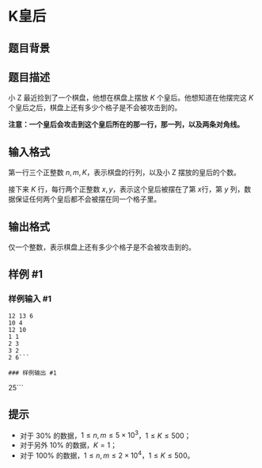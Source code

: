 # K皇后

## 题目背景



## 题目描述

小 Z 最近捡到了一个棋盘，他想在棋盘上摆放 $K$ 个皇后。他想知道在他摆完这 $K$ 个皇后之后，棋盘上还有多少个格子是不会被攻击到的。

**注意：一个皇后会攻击到这个皇后所在的那一行，那一列，以及两条对角线。**

## 输入格式

第一行三个正整数 $n,m,K$，表示棋盘的行列，以及小 Z 摆放的皇后的个数。

接下来 $K$ 行，每行两个正整数 $x,y$，表示这个皇后被摆在了第 $x$行，第 $y$ 列，数据保证任何两个皇后都不会被摆在同一个格子里。

## 输出格式

仅一个整数，表示棋盘上还有多少个格子是不会被攻击到的。

## 样例 #1

### 样例输入 #1
```
12 13 6
10 4
12 10
1 1
2 3
3 2
2 6```

### 样例输出 #1

```
25```

## 提示

- 对于 $30\%$ 的数据，$1\le n,m\le 5\times10^3$，$1\le K\le 500$；
- 对于另外 $10\%$ 的数据，$K=1$；
- 对于 $100\%$ 的数据，$1\le n,m\le 2\times 10^4$，$1\le K\le 500$。
